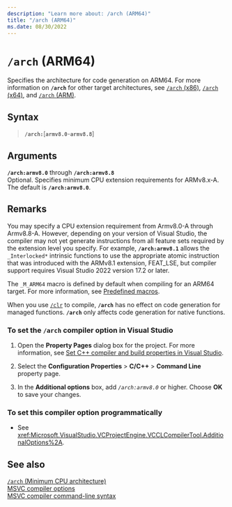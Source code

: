 ```yaml
---
description: "Learn more about: /arch (ARM64)"
title: "/arch (ARM64)"
ms.date: 08/30/2022
---
```

# `/arch` (ARM64)

Specifies the architecture for code generation on ARM64. For more information on **`/arch`** for other target architectures, see [`/arch` (x86)](arch-x86.md), [`/arch` (x64)](arch-x64.md), and [`/arch` (ARM)](arch-arm.md).

## Syntax

> **`/arch:`**\[**`armv8.0`**-**`armv8.8`**]

## Arguments

**`/arch:armv8.0`** through **`/arch:armv8.8`**\
Optional. Specifies minimum CPU extension requirements for ARMv8.x-A. The default is **`/arch:armv8.0`**.

## Remarks

You may specify a CPU extension requirement from Armv8.0-A through Armv8.8-A. However, depending on your version of Visual Studio, the compiler may not yet generate instructions from all feature sets required by the extension level you specify. For example, **`/arch:armv8.1`** allows the `_Interlocked*` intrinsic functions to use the appropriate atomic instruction that was introduced with the ARMv8.1 extension, FEAT_LSE, but compiler support requires Visual Studio 2022 version 17.2 or later.

The `_M_ARM64` macro is defined by default when compiling for an ARM64 target. For more information, see [Predefined macros](../../preprocessor/predefined-macros.md).

When you use [`/clr`](clr-common-language-runtime-compilation.md) to compile, **`/arch`** has no effect on code generation for managed functions. **`/arch`** only affects code generation for native functions.

### To set the `/arch` compiler option in Visual Studio

1. Open the **Property Pages** dialog box for the project. For more information, see [Set C++ compiler and build properties in Visual Studio](../working-with-project-properties.md).

1. Select the **Configuration Properties** > **C/C++** > **Command Line** property page.

1. In the **Additional options** box, add *`/arch:armv8.0`* or higher. Choose **OK** to save your changes.

### To set this compiler option programmatically

- See <xref:Microsoft.VisualStudio.VCProjectEngine.VCCLCompilerTool.AdditionalOptions%2A>.

## See also

[`/arch` (Minimum CPU architecture)](arch-minimum-cpu-architecture.md)\
[MSVC compiler options](compiler-options.md)\
[MSVC compiler command-line syntax](compiler-command-line-syntax.md)
